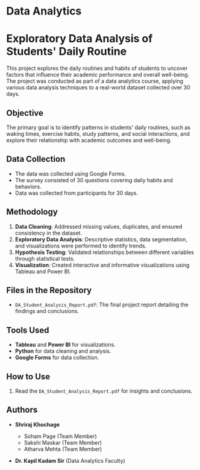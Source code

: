 # Data Analytics

# Exploratory Data Analysis of Students' Daily Routine

This project explores the daily routines and habits of students to uncover factors that influence their academic performance and overall well-being. The project was conducted as part of a data analytics course, applying various data analysis techniques to a real-world dataset collected over 30 days.

## Objective
The primary goal is to identify patterns in students' daily routines, such as waking times, exercise habits, study patterns, and social interactions, and explore their relationship with academic outcomes and well-being.

## Data Collection
- The data was collected using Google Forms.
- The survey consisted of 30 questions covering daily habits and behaviors.
- Data was collected from participants for 30 days.

## Methodology
1. **Data Cleaning**: Addressed missing values, duplicates, and ensured consistency in the dataset.
2. **Exploratory Data Analysis**: Descriptive statistics, data segmentation, and visualizations were performed to identify trends.
3. **Hypothesis Testing**: Validated relationships between different variables through statistical tests.
4. **Visualization**: Created interactive and informative visualizations using Tableau and Power BI.

## Files in the Repository
- `DA_Student_Analysis_Report.pdf`: The final project report detailing the findings and conclusions.

## Tools Used
- **Tableau** and **Power BI** for visualizations.
- **Python** for data cleaning and analysis.
- **Google Forms** for data collection.

## How to Use
1. Read the `DA_Student_Analysis_Report.pdf` for insights and conclusions.

## Authors
- **Shriraj Khochage**
  - Soham Page (Team Member)
  - Sakshi Maskar (Team Member)
  - Atharva Mehta (Team Member)

- **Dr. Kapil Kadam Sir** (Data Analytics Faculty)

